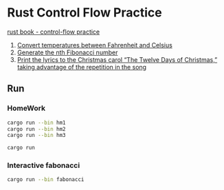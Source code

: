 # Rust Control Flow Practice

[rust book - control-flow practice](https://doc.rust-lang.org/book/ch03-05-control-flow.html#summary)

1. [Convert temperatures between Fahrenheit and Celsius](./src/homework/hm1.rs)
2. [Generate the nth Fibonacci number](./src/homework/hm2.rs)
3. [Print the lyrics to the Christmas carol “The Twelve Days of Christmas,” taking advantage of the repetition in the song](./src/homework/hm3.rs)

## Run

### HomeWork

```bash
cargo run --bin hm1
cargo run --bin hm2
cargo run --bin hm3
```

```bash
cargo run
```

### Interactive fabonacci

```bash
cargo run --bin fabonacci
```
